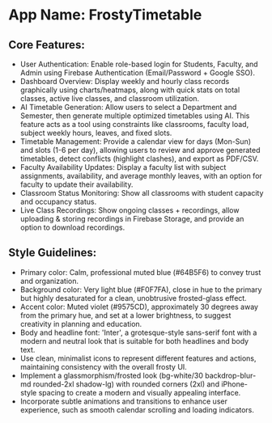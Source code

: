 # **App Name**: FrostyTimetable

## Core Features:

- User Authentication: Enable role-based login for Students, Faculty, and Admin using Firebase Authentication (Email/Password + Google SSO).
- Dashboard Overview: Display weekly and hourly class records graphically using charts/heatmaps, along with quick stats on total classes, active live classes, and classroom utilization.
- AI Timetable Generation: Allow users to select a Department and Semester, then generate multiple optimized timetables using AI. This feature acts as a tool using constraints like classrooms, faculty load, subject weekly hours, leaves, and fixed slots.
- Timetable Management: Provide a calendar view for days (Mon-Sun) and slots (1-6 per day), allowing users to review and approve generated timetables, detect conflicts (highlight clashes), and export as PDF/CSV.
- Faculty Availability Updates: Display a faculty list with subject assignments, availability, and average monthly leaves, with an option for faculty to update their availability.
- Classroom Status Monitoring: Show all classrooms with student capacity and occupancy status.
- Live Class Recordings: Show ongoing classes + recordings, allow uploading & storing recordings in Firebase Storage, and provide an option to download recordings.

## Style Guidelines:

- Primary color: Calm, professional muted blue (#64B5F6) to convey trust and organization.
- Background color: Very light blue (#F0F7FA), close in hue to the primary but highly desaturated for a clean, unobtrusive frosted-glass effect.
- Accent color: Muted violet (#9575CD), approximately 30 degrees away from the primary hue, and set at a lower brightness, to suggest creativity in planning and education.
- Body and headline font: 'Inter', a grotesque-style sans-serif font with a modern and neutral look that is suitable for both headlines and body text.
- Use clean, minimalist icons to represent different features and actions, maintaining consistency with the overall frosty UI.
- Implement a glassmorphism/frosted look (bg-white/30 backdrop-blur-md rounded-2xl shadow-lg) with rounded corners (2xl) and iPhone-style spacing to create a modern and visually appealing interface.
- Incorporate subtle animations and transitions to enhance user experience, such as smooth calendar scrolling and loading indicators.